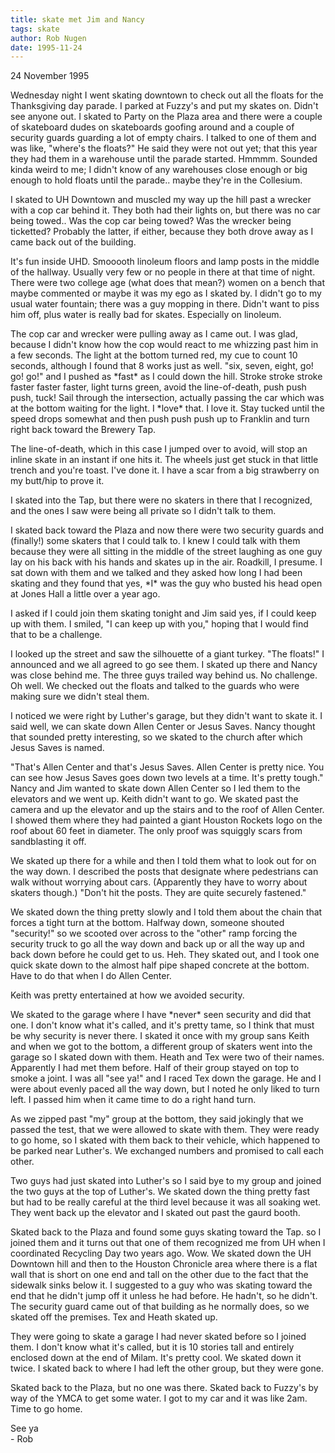 ```yaml
---
title: skate met Jim and Nancy
tags: skate
author: Rob Nugen
date: 1995-11-24
---
```


<p class=date>24 November 1995<p>

<p>Wednesday night I went skating downtown to check out all the floats
for the Thanksgiving day parade.  I parked at Fuzzy's and put my
skates on.  Didn't see anyone out.  I skated to Party on the Plaza
area and there were a couple of skateboard dudes on skateboards
goofing around and a couple of security guards guarding a lot of empty
chairs.  I talked to one of them and was like, "where's the floats?"
He said they were not out yet; that this year they had them in a
warehouse until the parade started.  Hmmmm.  Sounded kinda weird to
me; I didn't know of any warehouses close enough or big enough to hold
floats until the parade..  maybe they're in the Collesium.</p>

<p>I skated to UH Downtown and muscled my way up the hill past a wrecker
with a cop car behind it.  They both had their lights on, but there was
no car being towed..  Was the cop car being towed?  Was the wrecker being
ticketted?  Probably the latter, if either, because they both drove away
as I came back out of the building.</p>

<p>It's fun inside UHD.  Smooooth linoleum floors and lamp posts in the middle
of the hallway.  Usually very few or no people in there at that time of
night.  There were two college age (what does that mean?) women on a bench
that maybe commented or maybe it was my ego as I skated by.  I didn't go
to my usual water fountain; there was a guy mopping in there.  Didn't want
to piss him off, plus water is really bad for skates.  Especially on
linoleum.</p>

<p>The cop car and wrecker were pulling away as I came out.  I was
glad, because I didn't know how the cop would react to me whizzing
past him in a few seconds.  The light at the bottom turned red, my cue
to count 10 seconds, although I found that 8 works just as well.
"six, seven, eight, go! go! go!" and I pushed as *fast* as I could
down the hill.  Stroke stroke stroke faster faster faster, light turns
green, avoid the line-of-death, push push push, tuck!  Sail through
the intersection, actually passing the car which was at the bottom
waiting for the light.  I *love* that.  I love it.  Stay tucked until
the speed drops somewhat and then push push push up to Franklin and
turn right back toward the Brewery Tap.</p>

<p>The line-of-death, which in this case I jumped over to avoid, will stop 
an inline skate in an instant if one hits it.  The wheels just get
stuck in that little trench and you're toast.  I've done it.  I have 
a scar from a big strawberry on my butt/hip to prove it.</p>

<p>I skated into the Tap, but there were no skaters in there that I 
recognized, and the ones I saw were being all private so I didn't talk
to them.</p>

<p>I skated back toward the Plaza and now there were two security
guards and (finally!) some skaters that I could talk to.  I knew I
could talk with them because they were all sitting in the middle of
the street laughing as one guy lay on his back with his hands and
skates up in the air.  Roadkill, I presume.  I sat down with them and
we talked and they asked how long I had been skating and they found
that yes, *I* was the guy who busted his head open at Jones Hall a
little over a year ago.</p>

<p>I asked if I could join them skating tonight and Jim said yes, if I
could keep up with them.  I smiled, "I can keep up with you," hoping
that I would find that to be a challenge.</p>

<p>I looked up the street and saw the silhouette of a giant turkey.
"The floats!" I announced and we all agreed to go see them.  I skated
up there and Nancy was close behind me.  The three guys trailed way
behind us.  No challenge.  Oh well.  We checked out the floats and
talked to the guards who were making sure we didn't steal them.</p>

<p>I noticed we were right by Luther's garage, but they didn't want to
skate it.  I said well, we can skate down Allen Center or Jesus Saves.
Nancy thought that sounded pretty interesting, so we skated to the
church after which Jesus Saves is named.</p>

<p>"That's Allen Center and that's Jesus Saves.  Allen Center is
pretty nice.  You can see how Jesus Saves goes down two levels at a
time.  It's pretty tough."  Nancy and Jim wanted to skate down Allen
Center so I led them to the elevators and we went up.  Keith didn't
want to go.  We skated past the camera and up the elevator and up the
stairs and to the roof of Allen Center.  I showed them where they had
painted a giant Houston Rockets logo on the roof about 60 feet in
diameter.  The only proof was squiggly scars from sandblasting it
off.</p>

<p>We skated up there for a while and then I told them what to look
out for on the way down.  I described the posts that designate where
pedestrians can walk without worrying about cars.  (Apparently they
have to worry about skaters though.)  "Don't hit the posts.  They are
quite securely fastened."</p>

<p>We skated down the thing pretty slowly and I told them about the
chain that forces a tight turn at the bottom.  Halfway down, someone
shouted "security!" so we scooted over across to the "other" ramp
forcing the security truck to go all the way down and back up or all
the way up and back down before he could get to us.  Heh.  They skated
out, and I took one quick skate down to the almost half pipe shaped
concrete at the bottom.  Have to do that when I do Allen Center.</p>

<p>Keith was pretty entertained at how we avoided security.</p>

<p>We skated to the garage where I have *never* seen security and did
that one.  I don't know what it's called, and it's pretty tame, so I
think that must be why security is never there.  I skated it once with
my group sans Keith and when we got to the bottom, a different group
of skaters went into the garage so I skated down with them.  Heath and
Tex were two of their names.  Apparently I had met them before.  Half
of their group stayed on top to smoke a joint.  I was all "see ya!"
and I raced Tex down the garage.  He and I were about evenly paced all
the way down, but I noted he only liked to turn left.  I passed him
when it came time to do a right hand turn.</p>

<p>As we zipped past "my" group at the bottom, they said jokingly that
we passed the test, that we were allowed to skate with them.  They
were ready to go home, so I skated with them back to their vehicle,
which happened to be parked near Luther's.  We exchanged numbers and
promised to call each other.</p>

<p>Two guys had just skated into Luther's so I said bye to my group
and joined the two guys at the top of Luther's.  We skated down the
thing pretty fast but had to be really careful at the third level
because it was all soaking wet.  They went back up the elevator and I
skated out past the gaurd booth.</p>

<p>Skated back to the Plaza and found some guys skating toward the
Tap.  so I joined them and it turns out that one of them recognized me
from UH when I coordinated Recycling Day two years ago.  Wow.  We
skated down the UH Downtown hill and then to the Houston Chronicle
area where there is a flat wall that is short on one end and tall on
the other due to the fact that the sidewalk sinks below it.  I
suggested to a guy who was skating toward the end that he didn't jump
off it unless he had before.  He hadn't, so he didn't.  The security
guard came out of that building as he normally does, so we skated off
the premises.  Tex and Heath skated up.</p>

<p>They were going to skate a garage I had never skated before so I joined
them.  I don't know what it's called, but it is 10 stories tall and 
entirely enclosed down at the end of Milam.  It's pretty cool.  We
skated down it twice.   I skated back to where I had left the other
group, but they were gone.</p>

<p>Skated back to the Plaza, but no one was there.  Skated back to
Fuzzy's by way of the YMCA to get some water.  I got to my car and it
was like 2am.  Time to go home.</p>

<p>See ya
<br> - Rob</p>
